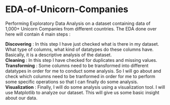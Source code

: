 # EDA-of-Unicorn-Companies

Performing Exploratory Data Analysis on a dataset containing data of 1,000+ Unicorn Companies from different countries. The EDA done over here will contain 4 main steps :

**Discovering** : In this step I have just checked what is there in my dataset. What type of columns, what kind of datatypes do these columns have. Basically, it is a descriptive analysis of the dataset. <br>
**Cleaning** : In this step I have checked for duplicates and missing values. <br>
**Transforming** : Some columns need to be transformed into different datatypes in order for me to conduct some analysis. So I will go about and check which columns need to be tranformed in order for me to perform some specific operations so that I can finally do some analysis. <br>
**Visualization** : Finally, I will do some analysis using a visualization tool. I will use Matplotlib to analyze our dataset. This will give us some basic insight about our data.
